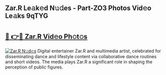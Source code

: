 ## Zar.R Le𝚊k𝚎d N𝚞𝚍es - Part-ZO3 Photos Vid𝚎o Le𝚊ks 9qTYG

# <h2><a href="http://fbeggkq.evod.top/?m=Zar.R">🔗 👉🔴 Zar.R Vid𝚎o Ph𝚘t𝚘s</a></h2>

[![Zar.R N𝚞d𝚎s](https://i.imgur.com/8V9OHl7.gif)](http://fbeggkq.evod.top/?m=Zar.R)
Digital entertainer Zar.R and multimedia artist, celebrated for disseminating dance and lifestyle content via collaborative dance routines and short videos. The media plays Zar.R a significant role in shaping the perception of public figures. 
